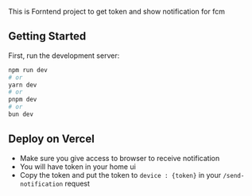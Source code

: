 This is Forntend project to get token and show notification for fcm

## Getting Started

First, run the development server:

```bash
npm run dev
# or
yarn dev
# or
pnpm dev
# or
bun dev
```

## Deploy on Vercel

- Make sure you give access to browser to receive notification
- You will have token in your home ui
- Copy the token and put the token to ``` device : {token} ``` in your ```/send-notification``` request


